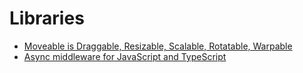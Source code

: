 # Libraries

- [Moveable is Draggable, Resizable, Scalable, Rotatable, Warpable](https://github.com/daybrush/moveable)
- [Async middleware for JavaScript and TypeScript](https://github.com/feathersjs/hooks)
